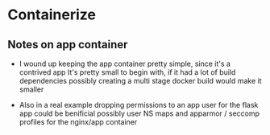 # Containerize

## Notes on app container

- I wound up keeping the app container pretty simple, since it's a contrived  app
  It's pretty small to begin with, if it had a lot of build dependencies possibly
  creating a multi stage docker build would make it smaller

- Also in a real example dropping permissions to an app user for the flask app
  could be benificial possibly user NS maps and apparmor / seccomp profiles for
  the nginx/app container


